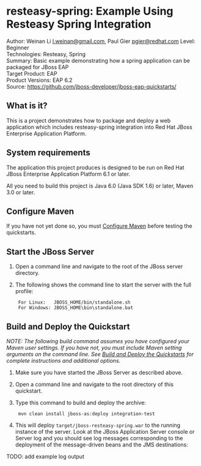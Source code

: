 resteasy-spring: Example Using Resteasy Spring Integration
==========================================================
Author: Weinan Li <l.weinan@gmail.com>, Paul Gier <pgier@redhat.com>
Level: Beginner  
Technologies: Resteasy, Spring  
Summary: Basic example demonstrating how a spring application can be packaged for JBoss EAP  
Target Product: EAP  
Product Versions: EAP 6.2  
Source: <https://github.com/jboss-developer/jboss-eap-quickstarts/>  

What is it?
-----------

This is a project demonstrates how to package and deploy a web application which includes resteasy-spring integration
into Red Hat JBoss Enterprise Application Platform.


System requirements
-------------------

The application this project produces is designed to be run on Red Hat JBoss Enterprise Application Platform 6.1 or later. 

All you need to build this project is Java 6.0 (Java SDK 1.6) or later, Maven 3.0 or later.

 
Configure Maven
---------------

If you have not yet done so, you must [Configure Maven](../README.md#configure-maven) before testing the quickstarts.

Start the JBoss Server
----------------------

1. Open a command line and navigate to the root of the JBoss server directory.
2. The following shows the command line to start the server with the full profile:

        For Linux:   JBOSS_HOME/bin/standalone.sh
        For Windows: JBOSS_HOME\bin\standalone.bat


Build and Deploy the Quickstart
-------------------------

_NOTE: The following build command assumes you have configured your Maven user settings. If you have not, you must include Maven setting arguments on the command line. See [Build and Deploy the Quickstarts](../README.md#build-and-deploy-the-quickstarts) for complete instructions and additional options._

1. Make sure you have started the JBoss Server as described above.
2. Open a command line and navigate to the root directory of this quickstart.
3. Type this command to build and deploy the archive:

        mvn clean install jboss-as:deploy integration-test

4. This will deploy `target/jboss-resteasy-spring.war` to the running instance of the server. Look at the JBoss Application Server console or Server log and you should see log messages corresponding to the deployment of the message-driven beans and the JMS destinations:

TODO: add example log output


